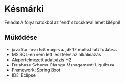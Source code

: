 # Késmárki
Feladat
A folyamatokból az 'end' szocskával lehet kilépni!

## Müködése
- java 8.x -ben lett megírva. jdk 17 mellett lett futtatva.
- MS SQL-en nem lett tesztelve az alkalmazás
- Alapértelmezett adatbázis H2
- Database Schema Change Management: Liquibase
- Framework: Spring Boot
- IDE: Eclipse

